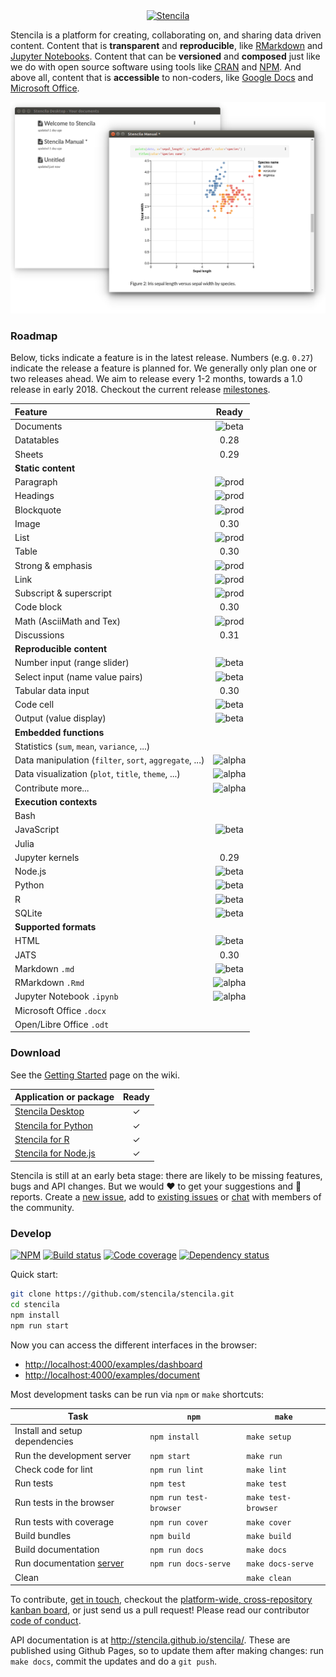 <div align="center">
  <a href="https://stenci.la">
    <img src="https://raw.githubusercontent.com/stencila/stencila/master/images/logo-name.png" alt="Stencila">
  </a>
</div>

Stencila is a platform for creating, collaborating on, and sharing data driven content. Content that is **transparent** and **reproducible**, like [RMarkdown](https://github.com/rstudio/rmarkdown) and [Jupyter Notebooks](http://jupyter.org/). Content that can be **versioned** and **composed** just like we do with open source software using tools like [CRAN](https://cran.r-project.org/web/packages/available_packages_by_name.html) and [NPM](https://www.npmjs.com/). And above all, content that is **accessible** to non-coders, like [Google Docs](https://en.wikipedia.org/wiki/Google_Docs,_Sheets_and_Slides) and [Microsoft Office](https://en.wikipedia.org/wiki/Microsoft_Office).

![](https://raw.githubusercontent.com/stencila/stencila/master/images/screenshot.png)

### Roadmap

Below, ticks indicate a feature is in the latest release. Numbers (e.g. `0.27`) indicate the release a feature is planned for. We generally only plan one or two releases ahead. We aim to release every 1-2 months, towards a 1.0 release in early 2018. Checkout the current release [milestones](https://github.com/stencila/stencila/milestones).

Feature                                | Ready
:------------------------------------- | :------------:
Documents                              | ![beta](https://img.shields.io/badge/status-beta-yellow.svg])
Datatables                             | 0.28
Sheets                                 | 0.29
**Static content**                     |
Paragraph                              | ![prod](https://img.shields.io/badge/status-prod-green.svg])
Headings                               | ![prod](https://img.shields.io/badge/status-prod-green.svg])
Blockquote                             | ![prod](https://img.shields.io/badge/status-prod-green.svg])
Image                                  | 0.30
List                                   | ![prod](https://img.shields.io/badge/status-prod-green.svg])
Table                                  | 0.30
Strong & emphasis                      | ![prod](https://img.shields.io/badge/status-prod-green.svg])
Link                                   | ![prod](https://img.shields.io/badge/status-prod-green.svg])
Subscript & superscript                | ![prod](https://img.shields.io/badge/status-prod-green.svg])
Code block                             | 0.30
Math (AsciiMath and Tex)               | ![prod](https://img.shields.io/badge/status-prod-green.svg])
Discussions                            | 0.31
**Reproducible content**               |
Number input (range slider)            | ![beta](https://img.shields.io/badge/status-beta-yellow.svg])
Select input (name value pairs)        | ![beta](https://img.shields.io/badge/status-beta-yellow.svg])
Tabular data input                     | 0.30
Code cell                              | ![beta](https://img.shields.io/badge/status-beta-yellow.svg])
Output (value display)                 | ![beta](https://img.shields.io/badge/status-beta-yellow.svg])
**Embedded functions**                                   |
Statistics (`sum`, `mean`, `variance`, ...)              | 
Data manipulation (`filter`, `sort`, `aggregate`, ...)   | ![alpha](https://img.shields.io/badge/status-alpha-red.svg])
Data visualization (`plot`, `title`, `theme`, ...)       | ![alpha](https://img.shields.io/badge/status-alpha-red.svg])
Contribute more...                                       | ![alpha](https://img.shields.io/badge/status-alpha-red.svg])
**Execution contexts**                 |
Bash                                   |
JavaScript                             | ![beta](https://img.shields.io/badge/status-beta-yellow.svg])
Julia                                  | 
Jupyter kernels                        | 0.29
Node.js                                | ![beta](https://img.shields.io/badge/status-beta-yellow.svg])
Python                                 | ![beta](https://img.shields.io/badge/status-beta-yellow.svg])
R                                      | ![beta](https://img.shields.io/badge/status-beta-yellow.svg])
SQLite                                 | ![beta](https://img.shields.io/badge/status-beta-yellow.svg])
**Supported formats**                  |
HTML                                   | ![beta](https://img.shields.io/badge/status-beta-yellow.svg])
JATS                                   | 0.30
Markdown `.md`                         | ![beta](https://img.shields.io/badge/status-beta-yellow.svg])
RMarkdown `.Rmd`                       | ![alpha](https://img.shields.io/badge/status-alpha-red.svg])
Jupyter Notebook `.ipynb`              | ![alpha](https://img.shields.io/badge/status-alpha-red.svg])
Microsoft Office `.docx`               | 
Open/Libre Office `.odt`               | 

### Download

See the [Getting Started](https://github.com/stencila/stencila/wiki/Getting-started) page on the wiki.

Application or package                                                                                          | Ready
:-------------------------------------------------------------------------------------------------------------- | :------------:
[Stencila Desktop](https://github.com/stencila/desktop/releases)                                                | ✓
[Stencila for Python](https://github.com/stencila/py#readme)                                                    | ✓
[Stencila for R](https://github.com/stencila/r#readme)                                                          | ✓
[Stencila for Node.js](https://github.com/stencila/node#readme)                                                 | ✓

Stencila is still at an early beta stage: there are likely to be missing features, bugs and API changes. But we would :heart: to get your suggestions and :bug: reports. Create a [new issue](https://github.com/stencila/stencila/issues/new), add to [existing issues](https://github.com/stencila/stencila/issues) or [chat](https://gitter.im/stencila/stencila) with members of the community.

### Develop

[![NPM](http://img.shields.io/npm/v/stencila.svg?style=flat)](https://www.npmjs.com/package/stencila)
[![Build status](https://travis-ci.org/stencila/stencila.svg?branch=master)](https://travis-ci.org/stencila/stencila)
[![Code coverage](https://codecov.io/gh/stencila/stencila/branch/master/graph/badge.svg)](https://codecov.io/gh/stencila/stencila)
[![Dependency status](https://david-dm.org/stencila/stencila.svg)](https://david-dm.org/stencila/stencila)

Quick start:

```bash
git clone https://github.com/stencila/stencila.git
cd stencila
npm install
npm run start
```

Now you can access the different interfaces in the browser:

- [http://localhost:4000/examples/dashboard](http://localhost:4000/examples/dashboard)
- [http://localhost:4000/examples/document](http://localhost:4000/examples/document)

Most development tasks can be run  via `npm` or `make` shortcuts:

Task                                                    |`npm`                  | `make`          |
------------------------------------------------------- |-----------------------|-----------------|    
Install and setup dependencies                          | `npm install`         | `make setup`
Run the development server                              | `npm start`           | `make run`
Check code for lint                                     | `npm run lint`        | `make lint`
Run tests                                               | `npm test`            | `make test`
Run tests in the browser                                | `npm run test-browser`| `make test-browser`
Run tests with coverage                                 | `npm run cover`       | `make cover`
Build bundles                                           | `npm build`           | `make build`
Build documentation                                     | `npm run docs`        | `make docs`
Run documentation [server](http://localhost:4001/)      | `npm run docs-serve`  | `make docs-serve`
Clean                                                   |                       | `make clean`

To contribute, [get in touch](https://gitter.im/stencila/stencila), checkout the [platform-wide, cross-repository kanban board](https://github.com/orgs/stencila/projects/1), or just send us a pull request! Please read our contributor [code of conduct](CONDUCT.md).

API documentation is at http://stencila.github.io/stencila/. These are published using Github Pages, so to update them after making changes: run `make docs`, commit the updates and do a `git push`.
